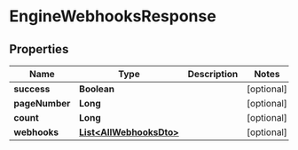 

# EngineWebhooksResponse


## Properties

| Name | Type | Description | Notes |
|------------ | ------------- | ------------- | -------------|
|**success** | **Boolean** |  |  [optional] |
|**pageNumber** | **Long** |  |  [optional] |
|**count** | **Long** |  |  [optional] |
|**webhooks** | [**List&lt;AllWebhooksDto&gt;**](AllWebhooksDto.md) |  |  [optional] |



